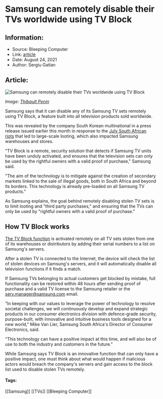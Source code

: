 # Samsung can remotely disable their TVs worldwide using TV Block
### 

## Information:
+ Source: Bleeping Computer
+ Link: [article](https://www.bleepingcomputer.com/news/security/samsung-can-remotely-disable-their-tvs-worldwide-using-tv-block/)
+ Date: August 24, 2021
+ Author: Sergiu Gatlan


## Article:
![Samsung can remotely disable their TVs worldwide using TV Block](https://www.bleepstatic.com/content/hl-images/2021/08/24/Samsung_headpic.jpg)


*Image: [Thibault Penin](https://unsplash.com/@thibaultpenin)*


Samsung says that it can disable any of its Samsung TV sets remotely using TV Block, a feature built into all television products sold worldwide.


This was revealed by the company South Korean multinational in a press release issued earlier this month in response to the [July South African riots](https://ewn.co.za/2021/07/30/gauteng-lost-an-estimated-r3-5bn-and-14-500-jobs-due-to-riots-makhura) that led to large-scale looting, which also impacted Samsung warehouses and stores.


"TV Block is a remote, security solution that detects if Samsung TV units have been unduly activated, and ensures that the television sets can only be used by the rightful owners with a valid proof of purchase," Samsung said.


"The aim of the technology is to mitigate against the creation of secondary markets linked to the sale of illegal goods, both in South Africa and beyond its borders. This technology is already pre-loaded on all Samsung TV products."


As Samsung explains, the goal behind remotely disabling stolen TV sets is to limit looting and "third party purchases," and ensuring that the TVs can only be used by "rightful owners with a valid proof of purchase."


How TV Block works
------------------


[The TV Block function](https://www.samsung.com/za/support/newsalert/123186/) is activated remotely on all TV sets stolen from one of its warehouses or distributors by adding their serial numbers to a list on Samsung's servers.


After a stolen TV is connected to the Internet, the device will check the list of stolen devices on Samsung's servers, and it will automatically disable all television functions if it finds a match.


If Samsung TVs belonging to actual customers get blocked by mistake, full functionality can be restored within 48 hours after sending proof of purchase and a valid TV license to the Samsung retailer or the serv.manager@samsung.com email.


"In keeping with our values to leverage the power of technology to resolve societal challenges, we will continuously develop and expand strategic products in our consumer electronics division with defence-grade security, purpose-built, with innovative and intuitive business tools designed for a new world," Mike Van Lier, Samsung South Africa's Director of Consumer Electronics, said.


"This technology can have a positive impact at this time, and will also be of use to both the industry and customers in the future."


While Samsung says TV Block is an innovative function that can only have a positive impact, one must think about what would happen if malicious actors would breach the company's servers and gain access to the block list used to disable stolen TVs remotely.




#### Tags:
[[Samsung]] [[TVs]] [[Bleeping Computer]]
